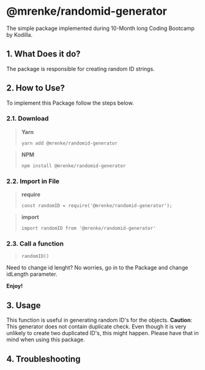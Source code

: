 # @mrenke/randomid-generator

The simple package implemented during 10-Month long Coding Bootcamp by Kodilla. 

## 1. What Does it do?
    
The package is responsible for creating random ID strings. 

## 2. How to Use? 
    
To implement this Package follow the steps below. 

### 2.1. **Download**

> **Yarn**
> 
> `yarn add @mrenke/randomid-generator`
 
> **NPM**   
> 
> `npm install @mrenke/randomid-generator`

### 2.2. **Import in File**

> **require**
> 
> `const randomID = require('@mrenke/randomid-generator');`

> **import**
> 
> `import randomID from '@mrenke/randomid-generator'`

### 2.3. **Call a function**

> `randomID()`

Need to change id lenght? No worries, go in to the Package and change
idLength parameter.

**Enjoy!**

## 3. Usage

This function is useful in generating random ID's for the objects.
**Caution**: This generator does not contain duplicate check.
Even though it is very unlikely to create two duplicated ID's, this might happen. 
Please have that in mind when using this package. 

## 4. Troubleshooting